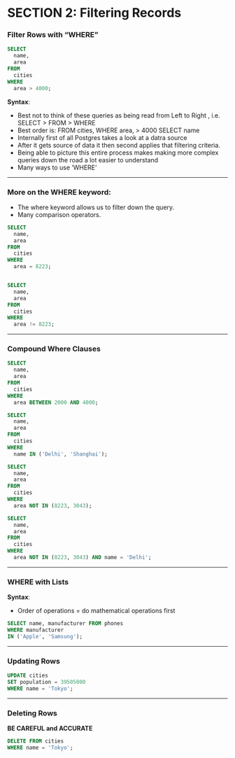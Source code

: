 # SECTION 2: Filtering Records

### Filter Rows with “WHERE”

~~~~sql
SELECT
  name,
  area
FROM
  cities
WHERE
  area > 4000;
~~~~

**Syntax**:
- Best not to think of these queries as being read from Left to Right , i.e. SELECT > FROM > WHERE
- Best order is: FROM cities, WHERE area, > 4000 SELECT name
- Internally first of all Postgres takes a look at a datra source
- After it gets source of data it then second applies that filtering criteria. 
- Being able to picture this entire process makes making more complex queries down the road a lot easier to understand 
- Many ways to use ‘WHERE’

---
### More on the WHERE keyword:

- The where keyword allows us to filter down the query.
- Many comparison operators. 

~~~~sql
SELECT
  name,
  area
FROM
  cities
WHERE
  area = 8223;


SELECT
  name,
  area
FROM
  cities
WHERE
  area != 8223;
~~~~

---
### Compound Where Clauses

~~~~sql
SELECT
  name,
  area
FROM
  cities
WHERE
  area BETWEEN 2000 AND 4000;

SELECT
  name,
  area
FROM
  cities
WHERE
  name IN ('Delhi', 'Shanghai');

SELECT
  name,
  area
FROM
  cities
WHERE
  area NOT IN (8223, 3043);

SELECT
  name,
  area
FROM
  cities
WHERE
  area NOT IN (8223, 3043) AND name = 'Delhi';
~~~~

---
### WHERE with Lists

**Syntax**:
- Order of operations = do mathematical operations first

~~~~sql
SELECT name, manufacturer FROM phones
WHERE manufacturer
IN ('Apple', 'Samsung');
~~~~

---
### Updating Rows

~~~~sql
UPDATE cities
SET population = 39505000
WHERE name = 'Tokyo';
~~~~

---
### Deleting Rows

**BE CAREFUL and ACCURATE**

~~~~sql
DELETE FROM cities
WHERE name = 'Tokyo';
~~~~